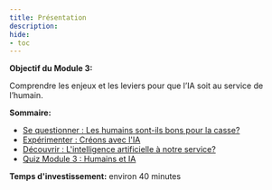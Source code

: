 ```yaml
---
title: Présentation
description:
hide:
- toc
---
```



**Objectif du Module 3:**

Comprendre les enjeux et les leviers pour que l’IA soit au service de l’humain.

**Sommaire:**

*   [Se questionner :  Les humains sont-ils bons pour la casse?](../3-1-to-question-are-humans-fit-for-the-scrap-heap/3-1-0-are-humans-fit-for-the-scrap-heap.md)
*   [Expérimenter : Créons avec l'IA](../3-2-to-experiment-lets-create-with-ai/3-2-0-lets-create-with-ai.md)
*   [Découvrir : L'intelligence artificielle à notre service?](../3-3-to-discover-artificial-intelligence-at-our-service/3-3-0-artificial-intelligence-at-our-service.md)
*   [Quiz Module 3 : Humains et IA](../3-4-quiz-module-3/3-4-0-quiz-3-humans-and-ai.md)

**Temps d'investissement:** environ 40 minutes
